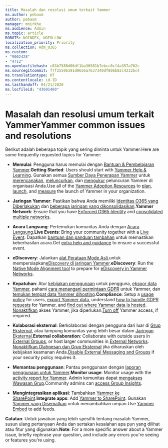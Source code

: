 ```yaml
---
title: Masalah dan resolusi umum terkait Yammer
ms.author: pebaum
author: pebaum
manager: mnirkhe
ms.audience: Admin
ms.topic: article
ROBOTS: NOINDEX, NOFOLLOW
localization_priority: Priority
ms.collection: Adm_O365
ms.custom:
- "9002428"
- "4712"
ms.openlocfilehash: c83b7588d06df1ba36581b7ebcc0cf4a357a762c
ms.sourcegitcommit: f7f25506191d0656a7637340df806b82c4232bc4
ms.translationtype: HT
ms.contentlocale: id-ID
ms.lasthandoff: 04/21/2020
ms.locfileid: "43601480"
---
```

# <a name="yammer-common-issues-and-resolutions"></a><span data-ttu-id="5e1e5-102">Masalah dan resolusi umum terkait Yammer</span><span class="sxs-lookup"><span data-stu-id="5e1e5-102">Yammer common issues and resolutions</span></span>

<span data-ttu-id="5e1e5-103">Berikut adalah beberapa topik yang sering diminta untuk Yammer:</span><span class="sxs-lookup"><span data-stu-id="5e1e5-103">Here are some frequently requested topics for Yammer:</span></span>

- <span data-ttu-id="5e1e5-104">**Memulai**: Pengguna harus memulai dengan [Bantuan & Pembelajaran Yammer](https://support.office.com/yammer).</span><span class="sxs-lookup"><span data-stu-id="5e1e5-104">**Getting Started**: Users should start with [Yammer Help & Learning](https://support.office.com/yammer).</span></span> <span data-ttu-id="5e1e5-105">Gunakan semua [Sumber Daya Penerapan Yammer](https://aka.ms/yamresources) untuk [merencanakan](https://aka.ms/YamSuccessGuide), [meluncurkan](https://aka.ms/YamLaunchPlaybook), dan [mengukur](https://aka.ms/YamMeasureSuccesGuide) peluncuran Yammer di organisasi Anda.</span><span class="sxs-lookup"><span data-stu-id="5e1e5-105">Use all of the [Yammer Adoption Resources](https://aka.ms/yamresources) to [plan](https://aka.ms/YamSuccessGuide), [launch](https://aka.ms/YamLaunchPlaybook), and [measure](https://aka.ms/YamMeasureSuccesGuide) the launch of Yammer in your organization.</span></span> 

- <span data-ttu-id="5e1e5-106">**Jaringan Yammer**: Pastikan bahwa Anda memiliki [Identitas O365 yang Diberlakukan](https://docs.microsoft.com/yammer/configure-your-yammer-network/enforce-office-365-identity) dan [beberapa jaringan yang dikonsolidasikan](https://docs.microsoft.com/yammer/configure-your-yammer-network/consolidate-multiple-yammer-networks).</span><span class="sxs-lookup"><span data-stu-id="5e1e5-106">**Yammer Network**: Ensure that you have [Enforced O365 Identity](https://docs.microsoft.com/yammer/configure-your-yammer-network/enforce-office-365-identity) and [consolidated multiple networks](https://docs.microsoft.com/yammer/configure-your-yammer-network/consolidate-multiple-yammer-networks).</span></span> 

- <span data-ttu-id="5e1e5-107">**Acara Langsung**: Pertemukan komunitas Anda dengan [Acara Langsung](https://docs.microsoft.com/yammer/manage-yammer-groups/yammer-live-events).</span><span class="sxs-lookup"><span data-stu-id="5e1e5-107">**Live Events**: Bring your community together with a [Live Event](https://docs.microsoft.com/yammer/manage-yammer-groups/yammer-live-events).</span></span> <span data-ttu-id="5e1e5-108">Dapatkan [bantuan dan panduan tambahan](https://resources.techcommunity.microsoft.com/live-events/assistance/) untuk memastikan keberhasilan acara.</span><span class="sxs-lookup"><span data-stu-id="5e1e5-108">Get [extra help and guidance](https://resources.techcommunity.microsoft.com/live-events/assistance/) to ensure a successful event.</span></span> 

- <span data-ttu-id="5e1e5-109">**eDiscovery**: Jalankan [alat Perataan Mode Asli ](https://docs.microsoft.com/yammer/configure-your-yammer-network/overview-native-mode) untuk mempersiapkan[eDiscovery di jaringan Yammer](https://docs.microsoft.com/yammer/manage-security-and-compliance/overview-of-ediscovery).</span><span class="sxs-lookup"><span data-stu-id="5e1e5-109">**eDiscovery**: Run the [Native Mode Alignment tool](https://docs.microsoft.com/yammer/configure-your-yammer-network/overview-native-mode) to prepare for [eDiscovery in Yammer Networks](https://docs.microsoft.com/yammer/manage-security-and-compliance/overview-of-ediscovery).</span></span> 

- <span data-ttu-id="5e1e5-110">**Kepatuhan**: Atur [kebijakan penggunaan](https://docs.microsoft.com/yammer/manage-security-and-compliance/set-up-a-usage-policy) untuk pengguna, [ekspor data Yammer](https://docs.microsoft.com/yammer/manage-security-and-compliance/export-yammer-enterprise-data), pahami [cara menangani permintaan GDPR](https://docs.microsoft.com/yammer/manage-security-and-compliance/gdpr-requests-in-yammer-enterprise) untuk Yammer, dan [temukan tempat data Yammer dihosting](https://docs.microsoft.com/yammer/manage-security-and-compliance/data-residency).</span><span class="sxs-lookup"><span data-stu-id="5e1e5-110">**Compliance**: Setup a [usage policy](https://docs.microsoft.com/yammer/manage-security-and-compliance/set-up-a-usage-policy) for users, [export Yammer data](https://docs.microsoft.com/yammer/manage-security-and-compliance/export-yammer-enterprise-data), understand [how to handle GDPR requests](https://docs.microsoft.com/yammer/manage-security-and-compliance/gdpr-requests-in-yammer-enterprise) for Yammer, and [find out where Yammer data is hosted](https://docs.microsoft.com/yammer/manage-security-and-compliance/data-residency).</span></span> <span data-ttu-id="5e1e5-111">[Nonaktifkan](https://docs.microsoft.com/yammer/manage-yammer-users/turn-off-user-access) akses Yammer, jika diperlukan.</span><span class="sxs-lookup"><span data-stu-id="5e1e5-111">[Turn off](https://docs.microsoft.com/yammer/manage-yammer-users/turn-off-user-access) Yammer access, if required.</span></span>

- <span data-ttu-id="5e1e5-112">**Kolaborasi eksternal**: Berkolaborasi dengan pengguna dari luar di [Grup Eksternal](https://docs.microsoft.com/yammer/work-with-external-users/create-and-manage-external-groups), atau tampung komunitas yang lebih besar dalam [Jaringan Eksternal](https://docs.microsoft.com/yammer/work-with-external-users/create-and-manage-an-external-network).</span><span class="sxs-lookup"><span data-stu-id="5e1e5-112">**External collaboration**: Collaborate with outside users in [External Groups](https://docs.microsoft.com/yammer/work-with-external-users/create-and-manage-external-groups), or host larger communities in [External Networks](https://docs.microsoft.com/yammer/work-with-external-users/create-and-manage-an-external-network).</span></span> <span data-ttu-id="5e1e5-113">[Nonaktifkan Olahpesan dan Grup Eksternal](https://docs.microsoft.com/yammer/work-with-external-users/disable-external-messaging) jika diharuskan oleh kebijakan keamanan Anda.</span><span class="sxs-lookup"><span data-stu-id="5e1e5-113">[Disable External Messaging and Groups](https://docs.microsoft.com/yammer/work-with-external-users/disable-external-messaging) if your security policy requires it.</span></span>

- <span data-ttu-id="5e1e5-114">**Memantau penggunaan**: Pantau penggunaan dengan [laporan penggunaan untuk Yammer](https://docs.microsoft.com/microsoft-365/admin/activity-reports/yammer-activity-report).</span><span class="sxs-lookup"><span data-stu-id="5e1e5-114">**Monitor usage**: Monitor usage with the [activity report for Yammer](https://docs.microsoft.com/microsoft-365/admin/activity-reports/yammer-activity-report).</span></span> <span data-ttu-id="5e1e5-115">Admin komunitas dapat [mengakses Wawasan Grup](https://support.office.com/article/view-group-insights-in-yammer-73f9fa6d-d442-4f25-9194-d5317c9328ab).</span><span class="sxs-lookup"><span data-stu-id="5e1e5-115">Community admins can [access Group Insights](https://support.office.com/article/view-group-insights-in-yammer-73f9fa6d-d442-4f25-9194-d5317c9328ab).</span></span>

- <span data-ttu-id="5e1e5-116">**Mengintegrasikan aplikasi**: Tambahkan [Yammer ke SharePoint](https://docs.microsoft.com/yammer/integrate-yammer-with-other-apps/embed-a-feed-into-a-sharepoint-site).</span><span class="sxs-lookup"><span data-stu-id="5e1e5-116">**Integrate apps**: Add [Yammer to SharePoint](https://docs.microsoft.com/yammer/integrate-yammer-with-other-apps/embed-a-feed-into-a-sharepoint-site).</span></span> <span data-ttu-id="5e1e5-117">Gunakan [Yammer yang Disematkan](https://developer.yammer.com/docs/embed) untuk menambahkan umpan.</span><span class="sxs-lookup"><span data-stu-id="5e1e5-117">Use [Yammer Embed](https://developer.yammer.com/docs/embed) to add feeds.</span></span> 

<span data-ttu-id="5e1e5-118">**Catatan**: Untuk jawaban yang lebih spesifik tentang masalah Yammer, susun ulang pertanyaan Anda dan sertakan kesalahan apa pun yang dilihat atau fitur yang digunakan.</span><span class="sxs-lookup"><span data-stu-id="5e1e5-118">**Note**: For a more specific answer about a Yammer issue, briefly rephrase your question, and include any errors you're seeing or features you're using.</span></span>
